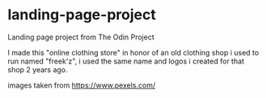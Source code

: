 # landing-page-project
Landing page project from The Odin Project

I made this "online clothing store" in honor of an old clothing shop i used to run named "freek'z", i used the same name and logos i created for that shop 2 years ago.

images taken from https://www.pexels.com/
